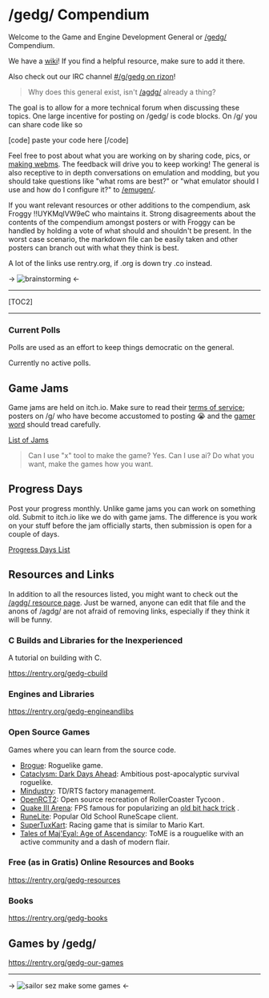 # /gedg/ Compendium

Welcome to the Game and Engine Development General or [/gedg/](https://boards.4channel.org/g/gedg) Compendium.

We have a [wiki](https://wiki.installgentoo.com/wiki/Gedg)! If you find a helpful resource, make sure to add it there.

Also check out our IRC channel [#/g/gedg on rizon](https://qchat.rizon.net/?channels=/g/gedg)!

>Why does this general exist, isn't  [/agdg/](https://boards.4channel.org/vg/agdg) already a thing?

The goal is to allow for a more technical forum when discussing these topics.  One large incentive for posting on /gedg/ is code blocks. On /g/ you can share code like so

[code]
paste your code here
[/code]

Feel free to post about what you are working on by sharing code, pics, or [making webms](https://wiki.installgentoo.com/wiki/WebM).  The feedback will drive you to keep working! The general is also receptive to in depth conversations on emulation and modding, but you should take questions like "what roms are best?" or "what emulator should I use and how do I configure it?" to [/emugen/](https://boards.4channel.org/vg/emugen).

If you want relevant resources or other additions to the compendium,  ask Froggy !!UYKMqlVW9eC who maintains it. Strong disagreements about the contents of the compendium amongst posters or with Froggy can be handled by holding a vote of what should and shouldn't be present. In the worst case scenario, the markdown file can be easily taken and other posters can branch out with what they think is best. 

A lot of the links use rentry.org, if .org is down try .co instead.

->
![brainstorming](https://i.imgur.com/lUW3CjQ.gif)
<-

***

[TOC2]

***

### Current Polls

Polls are used as an effort to keep things democratic on the general.

Currently no active polls.

## Game Jams

Game jams are held on itch.io. Make sure to read their [terms of service](https://itch.io/docs/legal/terms); posters on /g/ who have become accustomed to posting &#128557; and the [gamer word](https://www.merriam-webster.com/dictionary/nigger) should tread carefully. 

[List of Jams](https://rentry.org/gedg-jams)

> Can I use "x" tool to make the game?
Yes.
> Can I use ai?
Do what you want, make the games how you want.

## Progress Days

Post your progress monthly. Unlike game jams you can work on something old. Submit to itch.io like we do with game jams. The difference is you work on your stuff before the jam officially starts, then submission is open for a couple of days.

[Progress Days List](https://rentry.org/gedg-prog)

## Resources and Links

In addition to all the resources listed, you might want to check out the [/agdg/ resource page](https://hackmd.io/dLaaFCjDSveKVeEzqomBJw). Just be warned, anyone can edit that file and the anons of /agdg/ are not afraid of removing links, especially if they think it will be funny. 

### C Builds and Libraries for the Inexperienced

A tutorial on building with C.

https://rentry.org/gedg-cbuild

### Engines and Libraries

https://rentry.org/gedg-engineandlibs

### Open Source Games

Games where you can learn from the source code.

* [Brogue](https://sites.google.com/site/broguegame/): Roguelike game.
* [Cataclysm: Dark Days Ahead](https://cataclysmdda.org/): Ambitious post-apocalyptic survival roguelike.
* [Mindustry](https://mindustrygame.github.io/): TD/RTS factory management. 
* [OpenRCT2](https://openrct2.io/): Open source recreation of RollerCoaster Tycoon .
* [Quake III Arena](https://github.com/id-Software/Quake-III-Arena): FPS famous for popularizing an [old bit hack trick](https://netlib.org/fdlibm/e_sqrt.c) .
* [RuneLite](https://runelite.net/): Popular Old School RuneScape client.
* [SuperTuxKart](https://supertuxkart.net/): Racing game that is similar to Mario Kart.
* [Tales of Maj'Eyal: Age of Ascendancy](https://te4.org/): ToME is a rouguelike with an active community and a dash of modern flair.

###  Free (as in Gratis) Online Resources and Books

https://rentry.org/gedg-resources

###  Books

https://rentry.org/gedg-books

## Games by /gedg/

https://rentry.org/gedg-our-games

***

->
![sailor sez make some games](https://i.imgur.com/q1OL9mr.jpeg)
<-